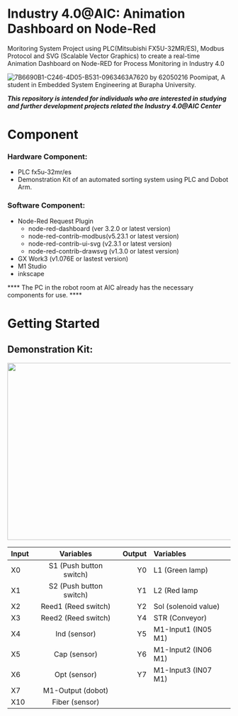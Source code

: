 # Industry 4.0@AIC: Animation Dashboard on Node-Red 
Moritoring System Project using PLC(Mitsubishi FX5U-32MR/ES), Modbus Protocol and SVG (Scalable Vector Graphics) to create a real-time Animation Dashboard on Node-RED for Process Monitoring in Industry 4.0 


![7B6690B1-C246-4D05-B531-0963463A7620](https://user-images.githubusercontent.com/81687385/230735958-67c18a5b-b558-4601-888c-ad535a7204b3.jpg)
by 62050216 Poomipat, A student in Embedded System Engineering at Burapha University.

*****This repository is intended for individuals who are interested in studying and further development projects related the Industry 4.0@AIC Center*****

# Component
### Hardware Component:
 * PLC fx5u-32mr/es
 * Demonstration Kit of an automated sorting system using PLC and Dobot Arm. 

### Software Component:
 * Node-Red
   Request Plugin
     * node-red-dashboard (ver 3.2.0 or latest version)
     * node-red-contrib-modbus(v5.23.1 or latest version)
     * node-red-contrib-ui-svg (v2.3.1 or latest version)
     * node-red-contrib-drawsvg (v1.3.0 or latest version)
 * GX Work3 (v1.076E or lastest version)
 * M1 Studio
 * inkscape
 
**** The PC in the robot room at AIC already has the necessary components for use. ****

# Getting Started
## Demonstration Kit:

<p align="center">
  <img width="654" height="400" src="https://user-images.githubusercontent.com/81687385/230772294-ab6d88d9-659f-4887-b0fe-5f68f8c81a20.jpg">
</p>

<div align="center">

|   Input  |  Variables            | Output |  Variables  |
| :--------|:-------------:        | ------:|:------------|
|    X0    | S1 (Push button switch) |   Y0   | L1 (Green lamp) |
|    X1    | S2 (Push button switch) |   Y1   | L2 (Red lamp    |
|    X2    | Reed1 (Reed switch)     |   Y2   | Sol (solenoid value)|
|    X3    | Reed2 (Reed switch)     |   Y4   |STR (Conveyor)|
|    X4    | Ind (sensor)            |   Y5   | M1-Input1 (IN05 M1)|
|    X5    | Cap (sensor)            |   Y6   | M1-Input2 (IN06 M1)|
|    X6    | Opt (sensor)            |   Y7   | M1-Input3 (IN07 M1)|
|    X7    | M1-Output (dobot)       |        |             |
|    X10   | Fiber (sensor)          |        |             |
</div>











